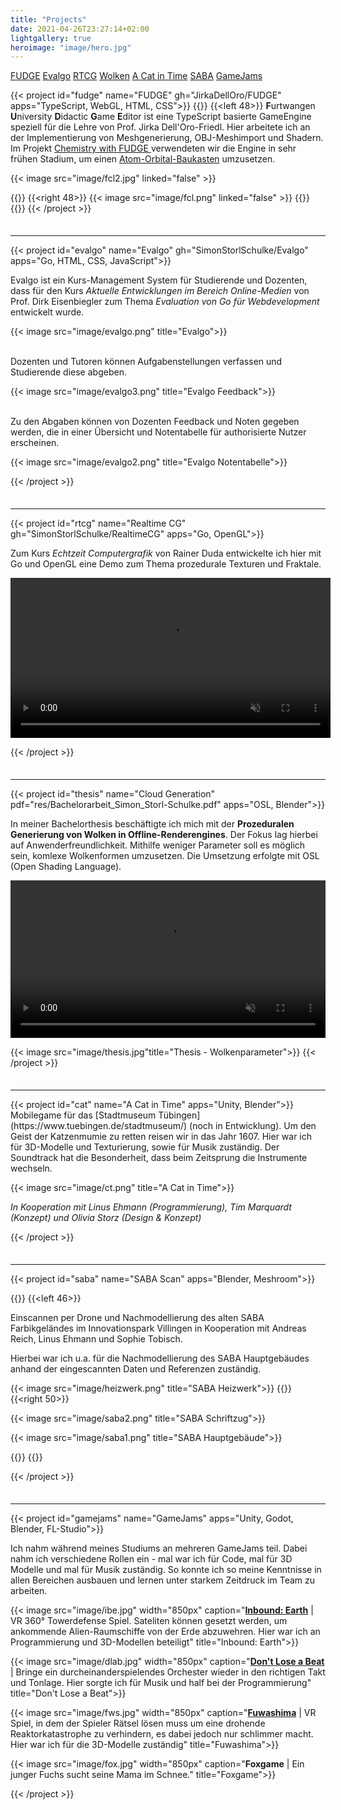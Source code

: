 ```yaml
---
title: "Projects"
date: 2021-04-26T23:27:14+02:00
lightgallery: true
heroimage: "image/hero.jpg"
---
```


<div class="sidebar">
  <a href="#fudge">FUDGE</a>
  <a href="#evalgo">Evalgo</a>
  <a href="#rtcg">RTCG</a>
  <a href="#thesis">Wolken</a>
  <a href="#cat">A Cat in Time</a>
  <a href="#saba">SABA</a>
  <a href="#gamejams">GameJams</a>
  <i class="sidebar-arrow fas fa-chevron-left"></i>
</div>


{{< project id="fudge" name="FUDGE" gh="JirkaDellOro/FUDGE" apps="TypeScript, WebGL, HTML, CSS">}}
{{<twoculumn>}}
{{<left 48>}}
**F**urtwangen **U**niversity **D**idactic **G**ame **E**ditor ist eine TypeScript basierte GameEngine speziell für die Lehre von Prof. Jirka Dell'Oro-Friedl. Hier arbeitete ich an der Implementierung von Meshgenerierung, OBJ-Meshimport und Shadern. Im Projekt <a href="https://github.com/hs-furtwangen/FUDGE-Chemistry_MasterW19">Chemistry with FUDGE <i class="fab fa-github fa-gh"></i></a> verwendeten wir die Engine in sehr frühen Stadium, um einen [Atom-Orbital-Baukasten](https://hs-furtwangen.github.io/FUDGE-Chemistry_MasterW19/app/tutor.html) umzusetzen.

{{< image src="image/fcl2.jpg" linked="false" >}}

{{</left>}}
{{<right 48>}}
{{< image src="image/fcl.png" linked="false" >}}
{{</right>}}
{{</twoculumn>}}
{{< /project >}}
<hr>
{{< project id="evalgo" name="Evalgo" gh="SimonStorlSchulke/Evalgo" apps="Go, HTML, CSS, JavaScript">}}

Evalgo ist ein Kurs-Management System für Studierende und Dozenten, dass für den Kurs *Aktuelle Entwicklungen im Bereich Online-Medien* von Prof. Dirk Eisenbiegler zum Thema *Evaluation von Go für Webdevelopment* entwickelt wurde. 

{{< image src="image/evalgo.png" title="Evalgo">}}
<br><br>

Dozenten und Tutoren können Aufgabenstellungen verfassen und Studierende diese abgeben.

{{< image src="image/evalgo3.png" title="Evalgo Feedback">}}
<br><br>

Zu den Abgaben können von Dozenten Feedback und Noten gegeben werden, die in einer Übersicht und Notentabelle für authorisierte Nutzer erscheinen. 

{{< image src="image/evalgo2.png" title="Evalgo Notentabelle">}}

{{< /project >}}
<hr>
{{< project id="rtcg" name="Realtime CG" gh="SimonStorlSchulke/RealtimeCG" apps="Go, OpenGL">}}

Zum Kurs *Echtzeit Computergrafik* von Rainer Duda entwickelte ich hier mit Go und OpenGL eine Demo zum Thema prozedurale Texturen und Fraktale.

<video width="512px" autoplay muted loop>
  <source src="res/shading.mp4" type="video/mp4">
</video> 

{{< /project >}}
<hr>
{{< project id="thesis" name="Cloud Generation" pdf="res/Bachelorarbeit_Simon_Storl-Schulke.pdf" apps="OSL, Blender">}}

In meiner Bachelorthesis beschäftigte ich mich mit der **Prozeduralen Generierung von Wolken in Offline-Renderengines**. Der Fokus lag hierbei auf Anwenderfreundlichkeit. Mithilfe weniger Parameter soll es möglich sein, komlexe Wolkenformen umzusetzen. Die Umsetzung erfolgte mit OSL (Open Shading Language).

<video width="100%" autoplay muted loop controls>
  <source src="res/thesis_example.mp4" type="video/mp4">
</video> 

{{< image src="image/thesis.jpg"title="Thesis - Wolkenparameter">}}
{{< /project >}}
<hr>
{{< project id="cat" name="A Cat in Time" apps="Unity, Blender">}}
Mobilegame für das [Stadtmuseum Tübingen](https://www.tuebingen.de/stadtmuseum/) (noch in Entwicklung). Um den Geist der Katzenmumie zu retten reisen wir in das Jahr 1607. Hier war ich für 3D-Modelle und Texturierung, sowie für Musik zuständig. Der Soundtrack hat die Besonderheit, dass beim Zeitsprung die Instrumente wechseln.


{{< image src="image/ct.png" title="A Cat in Time">}}

*In Kooperation mit Linus Ehmann (Programmierung), Tim Marquardt (Konzept) und Olivia Storz (Design & Konzept)*

{{< /project >}}
<hr>
{{< project id="saba" name="SABA Scan" apps="Blender, Meshroom">}}

{{<twoculumn>}}
{{<left 46>}}

Einscannen per Drone und Nachmodellierung des alten SABA Farbikgeländes im Innovationspark Villingen in Kooperation mit Andreas Reich, Linus Ehmann und Sophie Tobisch. 

Hierbei war ich u.a. für die Nachmodellierung des SABA Hauptgebäudes anhand der eingescannten Daten und Referenzen zuständig.

{{< image src="image/heizwerk.png" title="SABA Heizwerk">}}
{{</left>}}
{{<right 50>}}

{{< image src="image/saba2.png" title="SABA Schriftzug">}}

{{< image src="image/saba1.png" title="SABA Hauptgebäude">}}

{{</right>}}
{{</twoculumn>}}

{{< /project >}}
<hr>
{{< project id="gamejams" name="GameJams" apps="Unity, Godot, Blender, FL-Studio">}}

Ich nahm während meines Studiums an mehreren GameJams teil. Dabei nahm ich verschiedene Rollen ein - mal war ich für Code, mal für 3D Modelle und mal für Musik zuständig. So konnte ich so meine Kenntnisse in allen Bereichen ausbauen und lernen unter starkem Zeitdruck im Team zu arbeiten.


{{< image src="image/ibe.jpg" width="850px" caption="[**Inbound: Earth**](https://globalgamejam.org/2019/games/inbound-earth) | VR 360° Towerdefense Spiel. Sateliten können gesetzt werden, um ankommende Alien-Raumschiffe von der Erde abzuwehren. Hier war ich an Programmierung und 3D-Modellen beteiligt" title="Inbound: Earth">}}

{{< image src="image/dlab.jpg" width="850px" caption="[**Don't Lose a Beat**](https://github.com/CalvinDO/DontLoseABeat) | Bringe ein durcheinanderspielendes Orchester wieder in den richtigen Takt und Tonlage. Hier sorgte ich für Musik und half bei der Programmierung" title="Don't Lose a Beat">}}

{{< image src="image/fws.jpg" width="850px" caption="[**Fuwashima**](https://globalgamejam.org/2020/games/fuwashima-2) | VR Spiel, in dem der Spieler Rätsel lösen muss um eine drohende Reaktorkatastrophe zu verhindern, es dabei jedoch nur schlimmer macht. Hier war ich für die 3D-Modelle zuständig" title="Fuwashima">}}

{{< image src="image/fox.jpg" width="850px" caption="**Foxgame** | Ein junger Fuchs sucht seine Mama im Schnee." title="Foxgame">}}

{{< /project >}}

<style>
  .page {
    width: 100%;
    max-width: 1400px !important;
    padding-right: 150px;
}

.shadow {
  box-shadow: 8px 5px 20px #1114;
}

@media screen and (max-width: 960px) {
    .page {
    width: 100%;
    max-width: 100% !important;
    padding-right: 50px;
    }
}

h2 {
  margin-top: 42px !important;
  color: white !important;
  font-size: 40px !important;
}

hr {
  margin-top: 35px !important;
}

.hero h1 {
  right: 160px;
}

</style>


